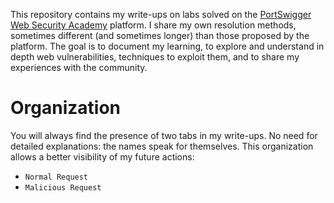 This repository contains my write-ups on labs solved on the [PortSwigger Web Security Academy](https://portswigger.net/web-security/nosql-injection/lab-nosql-injection-detection) platform. I share my own resolution methods, sometimes different (and sometimes longer) than those proposed by the platform. The goal is to document my learning, to explore and understand in depth web vulnerabilities, techniques to exploit them, and to share my experiences with the community.

# Organization

You will always find the presence of two tabs in my write-ups. No need for detailed explanations: the names speak for themselves. This organization allows a better visibility of my future actions:

- `Normal Request`
- `Malicious Request`

